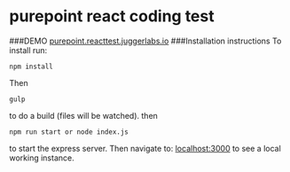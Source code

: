 # purepoint react coding test
###DEMO
[purepoint.reacttest.juggerlabs.io](http://purepoint.reacttest.juggerlabs.io)
###Installation instructions
To install run:
```
npm install
```
Then
```
gulp
```
to do a build (files will be watched).
then
```
npm run start or node index.js
```
to start the express server. Then navigate to: [localhost:3000](http://localhost:3000)
to see a local working instance.
